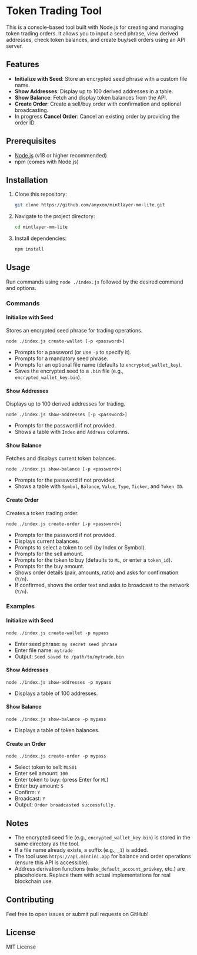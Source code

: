 # Token Trading Tool

This is a console-based tool built with Node.js for creating and managing token trading orders. It allows you to input a seed phrase, view derived addresses, check token balances, and create buy/sell orders using an API server.

## Features
- **Initialize with Seed**: Store an encrypted seed phrase with a custom file name.
- **Show Addresses**: Display up to 100 derived addresses in a table.
- **Show Balance**: Fetch and display token balances from the API.
- **Create Order**: Create a sell/buy order with confirmation and optional broadcasting.
- In progress **Cancel Order**: Cancel an existing order by providing the order ID.

## Prerequisites
- [Node.js](https://nodejs.org/) (v18 or higher recommended)
- npm (comes with Node.js)

## Installation
1. Clone this repository:
   ```bash
   git clone https://github.com/anyxem/mintlayer-mm-lite.git
   ```
2. Navigate to the project directory:
   ```bash
   cd mintlayer-mm-lite
   ```
3. Install dependencies:
   ```bash
   npm install
   ```

## Usage
Run commands using `node ./index.js` followed by the desired command and options.

### Commands

#### Initialize with Seed
Stores an encrypted seed phrase for trading operations.
```
node ./index.js create-wallet [-p <password>]
```
- Prompts for a password (or use `-p` to specify it).
- Prompts for a mandatory seed phrase.
- Prompts for an optional file name (defaults to `encrypted_wallet_key`).
- Saves the encrypted seed to a `.bin` file (e.g., `encrypted_wallet_key.bin`).

#### Show Addresses
Displays up to 100 derived addresses for trading.
```
node ./index.js show-addresses [-p <password>]
```
- Prompts for the password if not provided.
- Shows a table with `Index` and `Address` columns.

#### Show Balance
Fetches and displays current token balances.
```
node ./index.js show-balance [-p <password>]
```
- Prompts for the password if not provided.
- Shows a table with `Symbol`, `Balance`, `Value`, `Type`, `Ticker`, and `Token ID`.

#### Create Order
Creates a token trading order.
```
node ./index.js create-order [-p <password>]
```
- Prompts for the password if not provided.
- Displays current balances.
- Prompts to select a token to sell (by Index or Symbol).
- Prompts for the sell amount.
- Prompts for the token to buy (defaults to `ML`, or enter a `token_id`).
- Prompts for the buy amount.
- Shows order details (pair, amounts, ratio) and asks for confirmation (`Y/n`).
- If confirmed, shows the order text and asks to broadcast to the network (`Y/n`).

### Examples

#### Initialize with Seed
```
node ./index.js create-wallet -p mypass
```
- Enter seed phrase: `my secret seed phrase`
- Enter file name: `mytrade`
- Output: `Seed saved to /path/to/mytrade.bin`

#### Show Addresses
```
node ./index.js show-addresses -p mypass
```
- Displays a table of 100 addresses.

#### Show Balance
```
node ./index.js show-balance -p mypass
```
- Displays a table of token balances.

#### Create an Order
```
node ./index.js create-order -p mypass
```
- Select token to sell: `MLS01`
- Enter sell amount: `100`
- Enter token to buy: (press Enter for `ML`)
- Enter buy amount: `5`
- Confirm: `Y`
- Broadcast: `Y`
- Output: `Order broadcasted successfully.`

## Notes
- The encrypted seed file (e.g., `encrypted_wallet_key.bin`) is stored in the same directory as the tool.
- If a file name already exists, a suffix (e.g., `_1`) is added.
- The tool uses `https://api.mintini.app` for balance and order operations (ensure this API is accessible).
- Address derivation functions (`make_default_account_privkey`, etc.) are placeholders. Replace them with actual implementations for real blockchain use.

## Contributing
Feel free to open issues or submit pull requests on GitHub!

## License
MIT License


